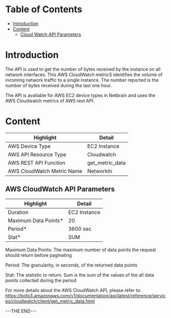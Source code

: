 # Table of Contents
- [Introduction](#introduction)
- [Content](#content)
    - [Cloud Watch API Parameters](#content-1) 


# Introduction <a name="introduction"></a>
The API is used to get the number of bytes received by the instance on all network interfaces. This AWS CloudWatch metricS identifies the volume of incoming network traffic to a single instance. 
The number reported is the number of bytes received during the last one hour.

The API is available for AWS EC2 device types in Netbrain and uses the AWS Cloudwatch metrics of AWS rest API.

# Content <a name="content"></a>
|**Highlight**|**Detail**|
|------|------|
| AWS Device Type | EC2 Instance |
| AWS API Resource Type | Cloudwatch |
| AWS REST API Function | get_metric_data |
| AWS CloudWatch Metric Name | NetworkIn |

## AWS CloudWatch API Parameters <a name="content-1"></a>

|**Highlight**|**Detail**|
|------|------|
| Duration | EC2 Instance |
| Maximum Data Points* | 20 |
| Period* | 3600 sec |
| Stat* | SUM |

Maximum Data Points: The maximum number of data points the request should return before paginating

Period: The granularity, in seconds, of the returned data points

Stat: The statistic to return. Sum is the sum of the values of the all data points collected during the period




For more details about the AWS CloudWatch API, please refer to: https://boto3.amazonaws.com/v1/documentation/api/latest/reference/services/cloudwatch/client/get_metric_data.html

---THE END---
